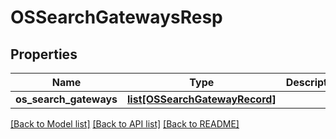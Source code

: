# OSSearchGatewaysResp

## Properties
Name | Type | Description | Notes
------------ | ------------- | ------------- | -------------
**os_search_gateways** | [**list[OSSearchGatewayRecord]**](OSSearchGatewayRecord.md) |  | 

[[Back to Model list]](../README.md#documentation-for-models) [[Back to API list]](../README.md#documentation-for-api-endpoints) [[Back to README]](../README.md)



